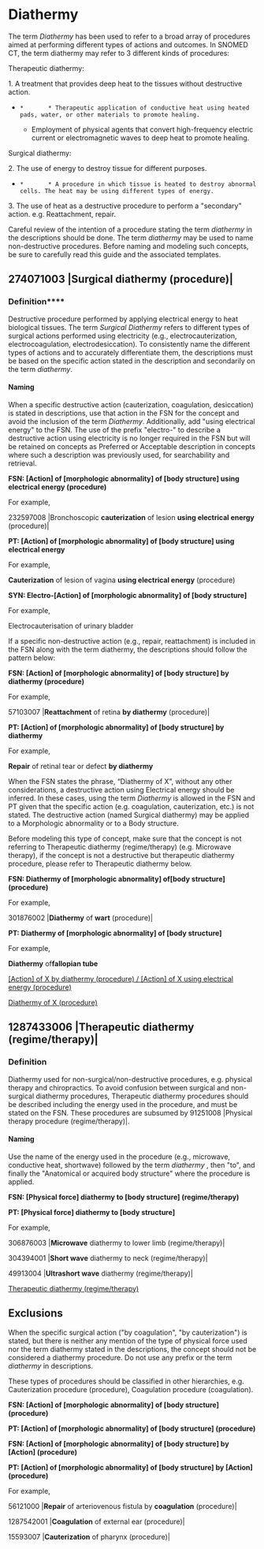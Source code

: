 # Diathermy

The term _Diathermy_ has been used to refer to a broad array of procedures aimed at performing different types of actions and outcomes. In SNOMED CT, the term diathermy may refer to 3 different kinds of procedures:

Therapeutic diathermy:

1\. A treatment that provides deep heat to the tissues without destructive action.

  *     *       * Therapeutic application of conductive heat using heated pads, water, or other materials to promote healing.
      * Employment of physical agents that convert high-frequency electric current or electromagnetic waves to deep heat to promote healing. 

Surgical diathermy:

2\. The use of energy to destroy tissue for different purposes. 

  *     *       * A procedure in which tissue is heated to destroy abnormal cells. The heat may be using different types of energy. 

3\. The use of heat as a destructive procedure to perform a "secondary" action. e.g. Reattachment, repair.

Careful review of the intention of a procedure stating the term _diathermy_ in the descriptions should be done. The term _diathermy_ may be used to name non-destructive procedures. Before naming and modeling such concepts, be sure to carefully read this guide and the associated templates.

  

## 274071003 |Surgical diathermy (procedure)|

### Definition****

Destructive procedure performed by applying electrical energy to heat biological tissues. The term _Surgical Diathermy_ refers to different types of surgical actions performed using electricity (e.g., electrocauterization, electrocoagulation, electrodesiccation). To consistently name the different types of actions and to accurately differentiate them, the descriptions must be based on the specific action stated in the description and secondarily on the term _diathermy_. 

#### **Naming**

When a specific destructive action (cauterization, coagulation, desiccation) is stated in descriptions, use that action in the FSN for the concept and avoid the inclusion of the term _Diathermy_. Additionally, add "using electrical energy" to the FSN. The use of the prefix "electro-" to describe a destructive action using electricity is no longer required in the FSN but will be retained on concepts as Preferred or Acceptable description in concepts where such a description was previously used, for searchability and retrieval.

**FSN: [Action] of [morphologic abnormality] of [body structure] using electrical energy (procedure)**

For example,

232597008 |Bronchoscopic **cauterization** of lesion **using electrical energy** (procedure)|

**PT: [Action] of [morphologic abnormality] of [body structure] using electrical energy**

For example,

**Cauterization** of lesion of vagina **using electrical energy** (procedure)

**SYN: Electro-[Action] of [morphologic abnormality] of [body structure]**

For example,

Electrocauterisation of urinary bladder

If a specific non-destructive action (e.g., repair, reattachment) is included in the FSN along with the term diathermy, the descriptions should follow the pattern below:

**FSN: [Action] of [morphologic abnormality] of [body structure] by diathermy (procedure)**

For example,

57103007 |**Reattachment** of retina **by diathermy** (procedure)|

**PT: [Action] of [morphologic abnormality] of [body structure] by diathermy**

For example,

**Repair** of retinal tear or defect **by diathermy**

When the FSN states the phrase, “Diathermy of X”, without any other considerations, a destructive action using Electrical energy should be inferred. In these cases, using the term _Diathermy_ is allowed in the FSN and PT given that the specific action (e.g. coagulation, cauterization, etc.) is not stated. The destructive action (named Surgical diathermy) may be applied to a Morphologic abnormality or to a Body structure.

Before modeling this type of concept, make sure that the concept is not referring to Therapeutic diathermy (regime/therapy) (e.g. Microwave therapy), if the concept is not a destructive but therapeutic diathermy procedure, please refer to Therapeutic diathermy below.

**FSN: Diathermy of [morphologic abnormality] of[body structure] (procedure)**

For example,

301876002 |**Diathermy** of **wart** (procedure)|

**PT: Diathermy of [morphologic abnormality] of [body structure]**

For example,

**Diathermy** of**fallopian tube**

[[Action] of X by diathermy (procedure) / [Action] of X using electrical energy (procedure)](https://confluence.ihtsdotools.org/display/SCTEMPLATES/Surgical+diathermy+%28procedure%29.+%5BAction%5D+of+X+by+diathermy+%28procedure%29...+-+for+review)

[Diathermy of X (procedure)](https://confluence.ihtsdotools.org/display/SCTEMPLATES/Surgical+diathermy+%28procedure%29.+Diathermy+of+X+%28procedure%29...+-+for+review)

## 1287433006 |Therapeutic diathermy (regime/therapy)|

### Definition 

Diathermy used for non-surgical/non-destructive procedures, e.g. physical therapy and chiropractics. To avoid confusion between surgical and non-surgical diathermy procedures, Therapeutic diathermy procedures should be described including the energy used in the procedure, and must be stated on the FSN. These procedures are subsumed by 91251008 |Physical therapy procedure (regime/therapy)|.

#### **Naming**

Use the name of the energy used in the procedure (e.g., microwave, conductive heat, shortwave) followed by the term _diathermy_ , then "to", and finally the "Anatomical or acquired body structure" where the procedure is applied.

**FSN: [Physical force] diathermy to [body structure] (regime/therapy)**

**PT: [Physical force] diathermy to [body structure]**

For example,

306876003 |**Microwave** diathermy to lower limb (regime/therapy)|

304394001 |**Short wave** diathermy to neck (regime/therapy)|

49913004 |**Ultrashort wave** diathermy (regime/therapy)|

[Therapeutic diathermy (regime/therapy)](https://confluence.ihtsdotools.org/pages/viewpage.action?pageId=209290444)

## Exclusions

When the specific surgical action ("by coagulation", "by cauterization") is stated, but there is neither any mention of the type of physical force used nor the term diathermy stated in the descriptions, the concept should not be considered a diathermy procedure. Do not use any prefix or the term _diathermy_ in descriptions.

These types of procedures should be classified in other hierarchies, e.g. Cauterization procedure (procedure), Coagulation procedure (coagulation). 

**FSN: [Action] of [morphologic abnormality] of [body structure] (procedure)**

**PT: [Action] of [morphologic abnormality] of [body structure] (procedure)**

**FSN: [Action] of [morphologic abnormality] of [body structure] by [Action] (procedure)**

**PT: [Action] of [morphologic abnormality] of [body structure] by [Action] (procedure)**

For example,

56121000 |**Repair** of arteriovenous fistula by **coagulation** (procedure)|

1287542001 |**Coagulation** of external ear (procedure)|

15593007 |**Cauterization** of pharynx (procedure)|
